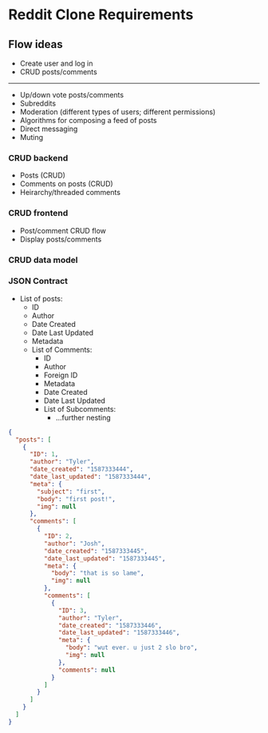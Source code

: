 # Reddit Clone Requirements

## Flow ideas
- Create user and log in
- CRUD posts/comments
-----
- Up/down vote posts/comments
- Subreddits
- Moderation (different types of users; different permissions)
- Algorithms for composing a feed of posts
- Direct messaging
- Muting


### CRUD backend
- Posts (CRUD)
- Comments on posts (CRUD)
- Heirarchy/threaded comments

### CRUD frontend
- Post/comment CRUD flow
- Display posts/comments

### CRUD data model

### JSON Contract

- List of posts:
  - ID
  - Author
  - Date Created
  - Date Last Updated
  - Metadata
  - List of Comments:
    - ID
    - Author
    - Foreign ID
    - Metadata
    - Date Created
    - Date Last Updated
    - List of Subcomments:
      - ...further nesting

```JSON
{
  "posts": [
    {
      "ID": 1,
      "author": "Tyler",
      "date_created": "1587333444",
      "date_last_updated": "1587333444",
      "meta": {
        "subject": "first",
        "body": "first post!",
        "img": null
      },
      "comments": [
        {
          "ID": 2,
          "author": "Josh",
          "date_created": "1587333445",
          "date_last_updated": "1587333445",
          "meta": {
            "body": "that is so lame",
            "img": null
          },
          "comments": [
            {
              "ID": 3,
              "author": "Tyler",
              "date_created": "1587333446",
              "date_last_updated": "1587333446",
              "meta": {
                "body": "wut ever. u just 2 slo bro",
                "img": null
              },
              "comments": null
            }
          ]
        }
      ]
    }
  ]
}
```